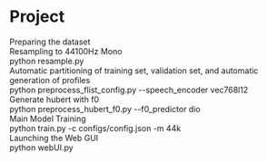 # Project
Preparing the dataset  
Resampling to 44100Hz Mono  
python resample.py  
Automatic partitioning of training set, validation set, and automatic generation of profiles  
python preprocess_flist_config.py --speech_encoder vec768l12  
Generate hubert with f0  
python preprocess_hubert_f0.py --f0_predictor dio  
Main Model Training  
python train.py -c configs/config.json -m 44k  
Launching the Web GUI  
python webUI.py  
